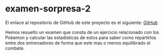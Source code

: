 # examen-sorpresa-2

El enlace al repositorio de GitHub de este proyecto es el siguiente: [GitHub](https://github.com/jzazooro/examen-sorpresa-2.git)

Hemos resuelto un examen que consta de un ejercicio relacionado con los Pokemon y calcular las estadisticas de estos para saber como repartirlos entre dos entrenadores de forma que este mas o menos equilibrado el combate.
